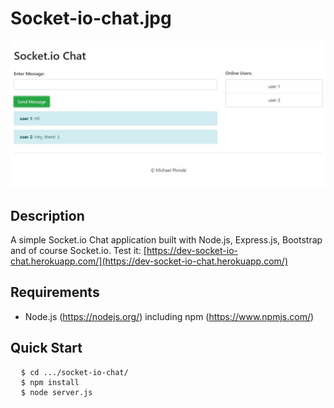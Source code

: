 # Socket-io-chat.jpg

![alt text](https://raw.githubusercontent.com/MPlonski87/socket-io-chat/master/socket-io-chat.jpg)

## Description
A simple Socket.io Chat application built with Node.js, Express.js, Bootstrap and of course Socket.io. Test it: [https://dev-socket-io-chat.herokuapp.com/](https://dev-socket-io-chat.herokuapp.com/)

## Requirements
- Node.js (https://nodejs.org/) including npm (https://www.npmjs.com/)

## Quick Start
<pre>
  <code>$ cd .../socket-io-chat/</code>
  <code>$ npm install</code>
  <code>$ node server.js</code>
</pre>
